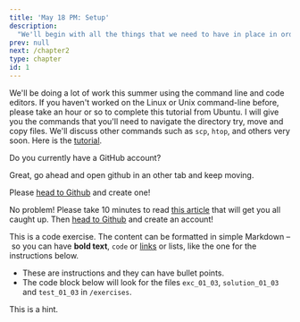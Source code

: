 ```yaml
---
title: 'May 18 PM: Setup'
description:
  "We'll begin with all the things that we need to have in place in order to get to work.  This includes virtual environments, Github, code editors, and tools for communications, reporting, and project management (Slack, Zoom…)."
prev: null
next: /chapter2
type: chapter
id: 1
---
```


<exercise id="1" title="Introduction" type="slides">

<slides source="chapter1_01_introduction">
</slides>

</exercise>

<exercise id="2" title="Getting Started">

We'll be doing a lot of work this summer using the command line and code editors.  If you haven't worked on the Linux or Unix command-line before, please take an hour or so to complete this tutorial from Ubuntu.  I will give you the commands that you'll need to navigate the directory try, move and copy files.  We'll discuss other commands such as `scp`, `htop`, and others very soon.  Here is the [tutorial](https://ubuntu.com/tutorials/command-line-for-beginners#1-overview).

</exercise>
<exercise id="3" title="Github">

Do you currently have a GitHub account?

<choice>
<opt text="Yes" correct="true">

Great, go ahead and open github in an other tab and keep moving.

</opt>

<opt text="No" correct="true">

Please [head to Github](https://github.com/join) and create one!

</opt>

<opt text="A hub of gits? What are you talking about?" correct="true">

No problem! Please take 10 minutes to read [this article](https://techcrunch.com/2012/07/14/what-exactly-is-github-anyway/) that will get you all caught up. Then [head to Github](https://github.com/join) and create an account!

</opt>
</choice>

</exercise>

<exercise id="4" title="First steps">

This is a code exercise. The content can be formatted in simple Markdown – so
you can have **bold text**, `code` or [links](https://spacy.io) or lists, like
the one for the instructions below.

- These are instructions and they can have bullet points.
- The code block below will look for the files `exc_01_03`, `solution_01_03` and
  `test_01_03` in `/exercises`.

<codeblock id="01_03">

This is a hint.

</codeblock>

</exercise>
